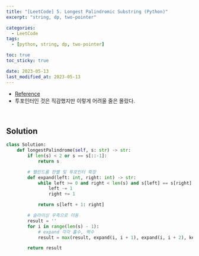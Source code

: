 ```yaml
---
title: "[LeetCode] 5. Longest Palindromic Substring (Python)"
excerpt: "string, dp, two-pointer"

categories:
  - LeetCode
tags:
  - [python, string, dp, two-pointer]

toc: true
toc_sticky: true

date: 2023-05-13
last_modified_at: 2023-05-13
---
```


- [Reference](https://leetcode.com/problems/longest-palindromic-substring)
- 투포인터인 것은 직감했지만 이렇게 어려울 줄은 몰랐다.

<br>

## Solution

```python
class Solution:
    def longestPalindrome(self, s: str) -> str:
        if len(s) < 2 or s == s[::-1]:
            return s

        # 팰린드롬 판별 및 투포인터 확장
        def expand(left: int, right: int) -> str:
            while left >= 0 and right < len(s) and s[left] == s[right]:
                left -= 1
                right += 1

            return s[left + 1: right]

        # 슬라이싱 우측으로 이동
        result = ''
        for i in range(len(s) - 1):
            # expand 각각 홀수, 짝수
            result = max(result, expand(i, i + 1), expand(i, i + 2), key=len)

        return result
```